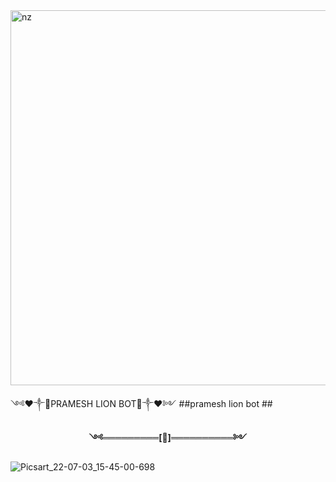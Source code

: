 <img src="https://github.com/Prameshnnnn/Lion.github.io/blob/main/Lion/Lion.gif" alt="nz" width="600"/>





༺❤️༒🦁PRAMESH LION BOT🦁༒❤️༻
##pramesh lion bot ##

<p align="center"> 
<b>༺═════════[👸]══════════༻</b>
</p>

![Picsart_22-07-03_15-45-00-698](https://user-images.githubusercontent.com/108355004/216788702-04741afb-4e3a-4147-b1d3-69b0ba3b7e98.jpg)

